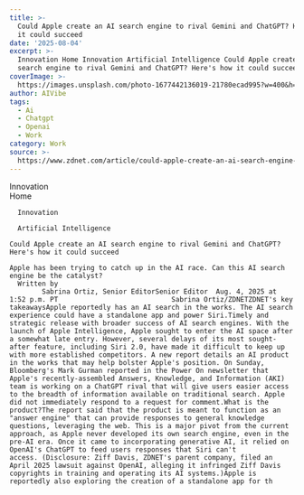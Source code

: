 ```yaml
---
title: >-
  Could Apple create an AI search engine to rival Gemini and ChatGPT? Here's how
  it could succeed
date: '2025-08-04'
excerpt: >-
  Innovation Home Innovation Artificial Intelligence Could Apple create an AI
  search engine to rival Gemini and ChatGPT? Here's how it could succeed App...
coverImage: >-
  https://images.unsplash.com/photo-1677442136019-21780ecad995?w=400&h=200&fit=crop&auto=format
author: AIVibe
tags:
  - Ai
  - Chatgpt
  - Openai
  - Work
category: Work
source: >-
  https://www.zdnet.com/article/could-apple-create-an-ai-search-engine-to-rival-gemini-and-chatgpt-heres-how-it-could-succeed/
---
```

Innovation      
      Home
    
      Innovation
    
      Artificial Intelligence
       
    Could Apple create an AI search engine to rival Gemini and ChatGPT? Here's how it could succeed
     
    Apple has been trying to catch up in the AI race. Can this AI search engine be the catalyst?
      Written by 
            Sabrina Ortiz, Senior EditorSenior Editor  Aug. 4, 2025 at 1:52 p.m. PT                            Sabrina Ortiz/ZDNETZDNET's key takeawaysApple reportedly has an AI search in the works. The AI search experience could have a standalone app and power Siri.Timely and strategic release with broader success of AI search engines. With the launch of Apple Intelligence, Apple sought to enter the AI space after a somewhat late entry. However, several delays of its most sought-after feature, including Siri 2.0, have made it difficult to keep up with more established competitors. A new report details an AI product in the works that may help bolster Apple's position. On Sunday, Bloomberg's Mark Gurman reported in the Power On newsletter that Apple's recently-assembled Answers, Knowledge, and Information (AKI) team is working on a ChatGPT rival that will give users easier access to the breadth of information available on traditional search. Apple did not immediately respond to a request for comment.What is the product?The report said that the product is meant to function as an "answer engine" that can provide responses to general knowledge questions, leveraging the web. This is a major pivot from the current approach, as Apple never developed its own search engine, even in the pre-AI era. Once it came to incorporating generative AI, it relied on OpenAI's ChatGPT to feed users responses that Siri can't access. (Disclosure: Ziff Davis, ZDNET's parent company, filed an April 2025 lawsuit against OpenAI, alleging it infringed Ziff Davis copyrights in training and operating its AI systems.)Apple is reportedly also exploring the creation of a standalone app for th
